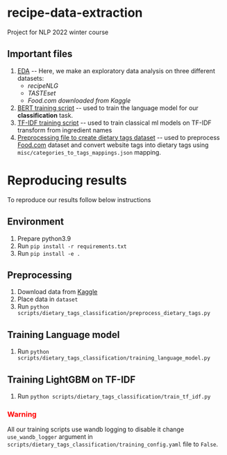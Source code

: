 recipe-data-extraction
==============

Project for NLP 2022 winter course 

Important files
--------------------
1. [EDA](src/notebooks/EDA.ipynb) -- Here, we make an exploratory data analysis on three different datasets:
    * *recipeNLG*
    * *TASTEset*
    * *Food.com downloaded from Kaggle*
2. [BERT training script](scripts/dietary_tags_classification/training_bert.py) -- used to train the language model for our **classification** task.
3. [TF-IDF training script](scripts/dietary_tags_classification/train_tf_idf.py) -- used to train classical ml models on TF-IDF transform from ingredient names
4. [Preprocessing file to create dietary tags dataset](scripts/dietary_tags_classification/preprocess_dietary_tags.py) -- used to preprocess [Food.com](https://www.kaggle.com/datasets/shuyangli94/foodcom-recipes-with-search-terms-and-tags) dataset and convert website tags into dietary tags using `misc/categories_to_tags_mappings.json` mapping.

# Reproducing results
To reproduce our results follow below instructions
## Environment 
1) Prepare python3.9
2) Run `pip install -r requirements.txt`
3) Run `pip install -e .`
   
## Preprocessing
1) Download data from [Kaggle](https://www.kaggle.com/datasets/shuyangli94/foodcom-recipes-with-search-terms-and-tags)
2) Place data in `dataset`
3) Run `python scripts/dietary_tags_classification/preprocess_dietary_tags.py`

## Training Language model
1) Run `python scripts/dietary_tags_classification/training_language_model.py`

## Training LightGBM on TF-IDF
1) Run `python scripts/dietary_tags_classification/train_tf_idf.py`

### <span style="color:red"> __Warning__</span>
All our training scripts use wandb logging to disable it change `use_wandb_logger` argument in `scripts/dietary_tags_classification/training_config.yaml` file to `False`.